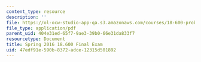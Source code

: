 ```yaml
---
content_type: resource
description: ''
file: https://ol-ocw-studio-app-qa.s3.amazonaws.com/courses/18-600-probability-and-random-variables-fall-2019/47edf91e590b8372adce12315d501892_MIT18_600F19_final_2016.pdf
file_type: application/pdf
parent_uid: 404e31ed-65f7-9ae3-39b0-66e31da833f7
resourcetype: Document
title: Spring 2016 18.600 Final Exam
uid: 47edf91e-590b-8372-adce-12315d501892
---
```

